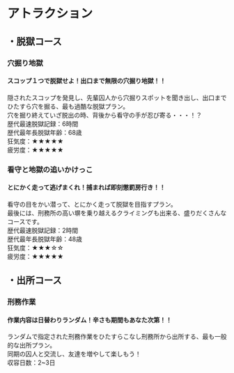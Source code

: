 # アトラクション  
   
## ・脱獄コース  
### 穴掘り地獄  
#### スコップ１つで脱獄せよ！出口まで無限の穴掘り地獄！！  
隠されたスコップを発見し、先輩囚人から穴掘りスポットを聞き出し、出口までひたすら穴を掘る、最も過酷な脱獄プラン。  
穴を掘り終えていざ脱出の時、背後から看守の手が忍び寄る・・・！？  
歴代最速脱獄記録：6時間  
歴代最年長脱獄年齢：68歳  
狂気度：★★★★★  
疲労度：★★★★★  
### 看守と地獄の追いかけっこ
#### とにかく走って逃げまくれ！捕まれば即刻懲罰房行き！！
看守の目をかい潜って、とにかく走って脱獄を目指すプラン。  
最後には、刑務所の高い塀を乗り越えるクライミングも出来る、盛りだくさんなコースです。  
歴代最速脱獄記録：2時間  
歴代最年長脱獄年齢：48歳  
狂気度：★★★☆☆  
疲労度：★★★★★  
## ・出所コース
### 刑務作業  
#### 作業内容は日替わりランダム！辛さも期間もあなた次第！！
ランダムで指定された刑務作業をひたすらこなし刑務所から出所する、最も一般的な出所プラン。  
同期の囚人と交流し、友達を増やして楽しもう！  
収容日数：2~3日
